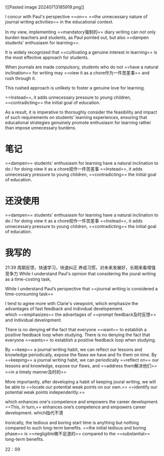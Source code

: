 ![[Pasted image 20240713185919.png]]

I concur with Paul's perspective ==on== ==the unnecessary nature of journal writing activities== in the educational context. 

In my view, 
implementing ==mandatory强制的== diary writing can not only burden teachers and students, 
as Paul pointed out, 
but also ==dampen students' enthusiasm for learning==. 

It is widely recognized that ==cultivating a genuine interest in learning== is the most effective approach for students. 

When journals are made compulsory, students who do not ==have a natural inclination== for writing may ==view it as a chore作为一件苦差事== and rush through it. 

This rushed approach is unlikely to foster a genuine love for learning. 

==Instead==, it adds unnecessary pressure to young children, ==contradicting== the initial goal of education. 

As a result, 
it is imperative to thoroughly consider the feasibility and impact of such requirements on students' learning experiences, 
ensuring that educational strategies genuinely promote enthusiasm for learning rather than impose unnecessary burdens.

# 笔记

==dampen== students' enthusiasm for learning
have a natural inclination to do / for doing
view it as a chore视作一件苦差事
==Instead==, it adds unnecessary pressure to young children, ==contradicting== the initial goal of education. 
# 还没使用
==dampen== students' enthusiasm for learning
have a natural inclination to do / for doing
view it as a chore视作一件苦差事
==Instead==, it adds unnecessary pressure to young children, ==contradicting== the initial goal of education. 

# 我写的

21:39
周期反馈，快速学习，快速纠正
养成习惯，对未来发展好，长期来看增强竞争力
While I understand Paul's opinion that considering the joural writing as a time-costing task,

While I understand Paul’s perspective that ==journal writing is considered a time-consuming task==

I tend to agree more with Clarie's viewpoint, which emphasize the advantages of fast feedback and individual developement.
which ==emphasizes== the advantages of ==prompt feedback及时反馈== and individual development.

There is no denying ~~of~~ the fact that everyone ==want== to establish a positive feedback loop when studying.
There is no denying the fact that everyone ==wants== to establish a positive feedback loop when studying.

By ==keep== a journal writing habit, we can reflect our lessons and knowledge periodically, expose the flaws we have and fix them on time.
By ==keeping== a journal writing habit, we can periodically ==reflect on== our lessons and knowledge, expose our flaws, 
and ==address them解决他们== ==in a timely manner及时的==

More importantly, after developing a habit of keeping joural writing, 
we will be able to ==locate our potential weak points on our own.==
==identify our potential weak points independently.==

which enhances one's competence and empowers the career development.
==This, in turn,== enhances one’s competence and empowers career development.
which指代不清

Ironically, the tedious and boring start time is anything but nothing compared to such long-term benefits.
==the initial tedious and boring phase== is ==negligible微不足道的== compared to the ==substantial== long-term benefits.

22：09